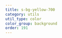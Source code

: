 ```yaml
---
title: s-bg-yellow-700
category: utils
util_type: color
color_group: background
order: 191
---
```

<div class="s-bg-yellow-700"></div>